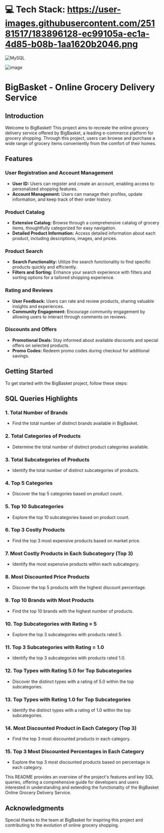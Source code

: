 # 💻 Tech Stack: https://user-images.githubusercontent.com/25181517/183896128-ec99105a-ec1a-4d85-b08b-1aa1620b2046.png
![MySQL](https://img.shields.io/badge/mysql-%2300000f.svg?style=for-the-badge&logo=mysql&logoColor=white) 

![image](https://github.com/nitinkc1/SQL_Big_basket_project/assets/130339748/6823a2d7-9f77-4a59-90a7-e2dc451ea30e)


# BigBasket - Online Grocery Delivery Service

## Introduction

Welcome to BigBasket! This project aims to recreate the online grocery delivery service offered by BigBasket, a leading e-commerce platform for grocery shopping. Through this project, users can browse and purchase a wide range of grocery items conveniently from the comfort of their homes.

## Features

### User Registration and Account Management
- **User ID:** Users can register and create an account, enabling access to personalized shopping features.
- **Account Management:** Users can manage their profiles, update information, and keep track of their order history.

### Product Catalog
- **Extensive Catalog:** Browse through a comprehensive catalog of grocery items, thoughtfully categorized for easy navigation.
- **Detailed Product Information:** Access detailed information about each product, including descriptions, images, and prices.

### Product Search
- **Search Functionality:** Utilize the search functionality to find specific products quickly and efficiently.
- **Filters and Sorting:** Enhance your search experience with filters and sorting options for a tailored shopping experience.

### Rating and Reviews
- **User Feedback:** Users can rate and review products, sharing valuable insights and experiences.
- **Community Engagement:** Encourage community engagement by allowing users to interact through comments on reviews.

### Discounts and Offers
- **Promotional Deals:** Stay informed about available discounts and special offers on selected products.
- **Promo Codes:** Redeem promo codes during checkout for additional savings.

## Getting Started
To get started with the BigBasket project, follow these steps:

## SQL Queries Highlights

### 1. **Total Number of Brands**
   - Find the total number of distinct brands available in BigBasket.

### 2. **Total Categories of Products**
   - Determine the total number of distinct product categories available.

### 3. **Total Subcategories of Products**
   - Identify the total number of distinct subcategories of products.

### 4. **Top 5 Categories**
   - Discover the top 5 categories based on product count.

### 5. **Top 10 Subcategories**
   - Explore the top 10 subcategories based on product count.

### 6. **Top 3 Costly Products**
   - Find the top 3 most expensive products based on market price.

### 7. **Most Costly Products in Each Subcategory (Top 3)**
   - Identify the most expensive products within each subcategory.

### 8. **Most Discounted Price Products**
   - Discover the top 5 products with the highest discount percentage.

### 9. **Top 10 Brands with Most Products**
   - Find the top 10 brands with the highest number of products.

### 10. **Top Subcategories with Rating = 5**
   - Explore the top 3 subcategories with products rated 5.

### 11. **Top 3 Subcategories with Rating = 1.0**
   - Identify the top 3 subcategories with products rated 1.0.

### 12. **Top Types with Rating 5.0 for Top Subcategories**
   - Discover the distinct types with a rating of 5.0 within the top subcategories.

### 13. **Top Types with Rating 1.0 for Top Subcategories**
   - Identify the distinct types with a rating of 1.0 within the top subcategories.

### 14. **Most Discounted Product in Each Category (Top 3)**
   - Find the top 3 most discounted products in each category.

### 15. **Top 3 Most Discounted Percentages in Each Category**
   - Explore the top 3 most discounted products based on percentage in each category.

This README provides an overview of the project's features and key SQL queries, offering a comprehensive guide for developers and users interested in understanding and extending the functionality of the BigBasket Online Grocery Delivery Service.


## Acknowledgments
Special thanks to the team at BigBasket for inspiring this project and contributing to the evolution of online grocery shopping.


